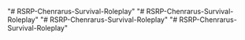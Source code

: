 "# RSRP-Chenrarus-Survival-Roleplay" 
"# RSRP-Chenrarus-Survival-Roleplay" 
"# RSRP-Chenrarus-Survival-Roleplay" 
"# RSRP-Chenrarus-Survival-Roleplay" 
